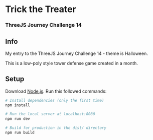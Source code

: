 # Trick the Treater
### ThreeJS Journey Challenge 14

## Info
My entry to the ThreeJS Journey Challenge 14 - theme is Halloween.

This is a low-poly style tower defense game created in a month.

## Setup
Download [Node.js](https://nodejs.org/en/download/).
Run this followed commands:

``` bash
# Install dependencies (only the first time)
npm install

# Run the local server at localhost:8080
npm run dev

# Build for production in the dist/ directory
npm run build
```
